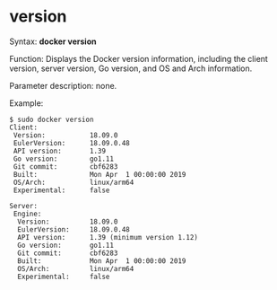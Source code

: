# version<a name="EN-US_TOPIC_0184808279"></a>

Syntax:  **docker version**

Function: Displays the Docker version information, including the client version, server version, Go version, and OS and Arch information.

Parameter description: none.

Example:

```
$ sudo docker version
Client:
 Version:           18.09.0
 EulerVersion:      18.09.0.48
 API version:       1.39
 Go version:        go1.11
 Git commit:        cbf6283
 Built:             Mon Apr  1 00:00:00 2019
 OS/Arch:           linux/arm64
 Experimental:      false

Server:
 Engine:
  Version:          18.09.0
  EulerVersion:     18.09.0.48
  API version:      1.39 (minimum version 1.12)
  Go version:       go1.11
  Git commit:       cbf6283
  Built:            Mon Apr  1 00:00:00 2019
  OS/Arch:          linux/arm64
  Experimental:     false
```

  


